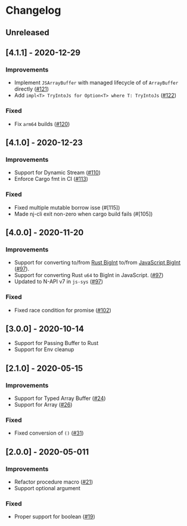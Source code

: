 # Changelog

## Unreleased

## [4.1.1] - 2020-12-29

### Improvements
- Implement `JSArrayBuffer` with managed lifecycle of of `ArrayBuffer` directly ([#121](https://github.com/infinyon/node-bindgen/pull/121))
- Add `impl<T> TryIntoJs for Option<T> where T: TryIntoJs` ([#122](https://github.com/infinyon/node-bindgen/pull/122))

### Fixed
- Fix `arm64` builds ([#120](https://github.com/infinyon/node-bindgen/pull/120))

## [4.1.0] - 2020-12-23

### Improvements
- Support for Dynamic Stream ([#110](https://github.com/infinyon/node-bindgen/pull/110))
- Enforce Cargo fmt in CI ([#113](https://github.com/infinyon/node-bindgen/pull/113))

### Fixed
- Fixed multiple mutable borrow isse (#[115])
- Made nj-cli exit non-zero when cargo build fails (#[105])

## [4.0.0] - 2020-11-20

### Improvements
- Support for converting to/from [Rust BigInt][rust-bigint] to/from [JavaScript BigInt][js-bigint] ([#97](https://github.com/infinyon/node-bindgen/pull/97)).
- Support for converting Rust `u64` to BigInt in JavaScript. ([#97](https://github.com/infinyon/node-bindgen/pull/97))
- Updated to N-API v7 in `js-sys` ([#97](https://github.com/infinyon/node-bindgen/pull/97))

[rust-bigint]: https://crates.io/crates/num-bigint
[js-bigint]: https://developer.mozilla.org/en-US/docs/Web/JavaScript/Reference/Global_Objects/BigInt


### Fixed
- Fixed race condition for promise ([#102](https://github.com/infinyon/node-bindgen/pull/102))

## [3.0.0] - 2020-10-14
- Support for Passing Buffer to Rust
- Support for Env cleanup

## [2.1.0] - 2020-05-15

### Improvements
- Support for Typed Array Buffer ([#24]((https://github.com/infinyon/node-bindgen/pull/24)))
- Support for Array ([#26](https://github.com/infinyon/node-bindgen/pull/26))

### Fixed
- Fixed conversion of `()` ([#31]((https://github.com/infinyon/node-bindgen/pull/31)))

## [2.0.0] - 2020-05-011

### Improvements
- Refactor procedure macro ([#21]((https://github.com/infinyon/node-bindgen/pull/21)))
- Support optional argument

### Fixed
- Proper support for boolean ([#19]((https://github.com/infinyon/node-bindgen/pull/19)))
